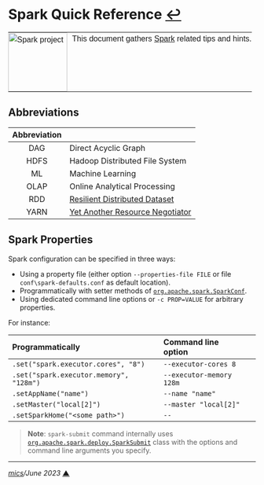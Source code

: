 # <span id="top">Spark Quick Reference</span> <span style="size:30%;"><a href="README.md">↩</a></span>

<table style="font-family:Helvetica,Arial;line-height:1.6;">
  <tr>
  <td style="border:0;padding:0 10px 0 0;min-width:120px;"><a href="https://spark.apache.org/"><img src="https://spark.apache.org/images/spark-logo-trademark.png" width="120" alt="Spark project"/></a></td>
  <td style="border:0;padding:0;vertical-align:text-top;">This document gathers <a href="https://spark.apache.org/" rel="external">Spark</a> related tips and hints.
  </td>
  </tr>
</table>

## <span id="abbreviations">Abbreviations</span>

| Abbreviation |                                |
|:------------:|:-------------------------------|
| DAG          | Direct Acyclic Graph           |
| HDFS         | Hadoop Distributed File System |
| ML           | Machine Learning               |
| OLAP         | Online Analytical Processing   |
| RDD          | [Resilient Distributed Dataset][databricks_rdd] |
| YARN         | [Yet Another Resource Negotiator][techtarget_yarn] |

## <span id="properties">Spark Properties</span>

Spark configuration can be specified in three ways:
- Using a property file (either option `--properties-file FILE` or file `conf\spark-defaults.conf` as default location).
- Programmatically with setter methods of [`org.apache.spark.SparkConf`](https://spark.apache.org/docs/latest/api/java/org/apache/spark/SparkConf.html).
- Using dedicated command line options or `-c PROP=VALUE` for arbitrary properties.

For instance:

| Programmatically                        | Command line option      |   |
|:----------------------------------------|:-------------------------|:--|
| `.set("spark.executor.cores", "8")`     | `--executor-cores 8`     |   |
| `.set("spark.executor.memory", "128m")` | `--executor-memory 128m` |   |
| `.setAppName("name")`                   | `--name "name"`          |   |
| `.setMaster("local[2]")`                | `--master "local[2]"`    |   |
| `.setSparkHome("<some path>")`          | `--` | |

<!-- https://sparkbyexamples.com/spark/spark-submit-command/ -->
> **Note**: `spark-submit` command internally uses [`org.apache.spark.deploy.SparkSubmit`](https://github.com/apache/spark/blob/master/core/src/main/scala/org/apache/spark/deploy/SparkSubmit.scala) class with the options and command line arguments you specify.

---

*[mics](https://lampwww.epfl.ch/~michelou/)/June 2023* [**&#9650;**](#top)
<span id="bottom">&nbsp;</span>

<!-- link refs -->

[blog_meakins]: https://pivotalbi.com/build-your-own-winutils-for-spark/
[databricks_rdd]: https://databricks.com/glossary/what-is-rdd
[techtarget_yarn]: https://www.techtarget.com/searchdatamanagement/definition/Apache-Hadoop-YARN-Yet-Another-Resource-Negotiator
